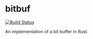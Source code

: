# bitbuf  
[![Build Status](https://travis-ci.org/jakevn/bitbuf.svg)](https://travis-ci.org/jakevn/bitbuf)  
  
An implementation of a bit buffer in Rust.
